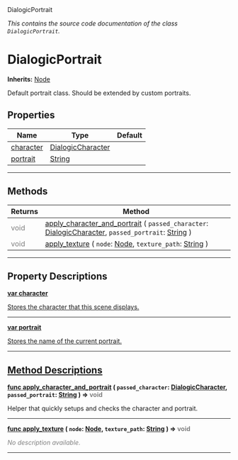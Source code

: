 
<div class="header-banner purple">
<div class="header-label purple">DialogicPortrait</div>
</div>

*This contains the source code documentation of the class `DialogicPortrait`.*
        
# DialogicPortrait
**Inherits:** [Node](https://docs.godotengine.org/en/latest/classes/class_node.html#class-node)

Default portrait class. Should be extended by custom portraits.
## Properties
Name | Type | Default 
--- | --- | --- 
[<span class="hljs-title">character</span>](#property-character) | [DialogicCharacter](class_dialogiccharacter.md) |   
[<span class="hljs-title">portrait</span>](#property-portrait) | [String](https://docs.godotengine.org/en/latest/classes/class_string.html#class-string) |   
--- 

## Methods
Returns | Method 
--- | --- 
<span style = "color: gray">void</span> | [<span class="hljs-title">apply_character_and_portrait</span>](#property-apply_character_and_portrait) ( `passed_character`: [DialogicCharacter](class_dialogiccharacter.md), `passed_portrait`: [String](https://docs.godotengine.org/en/latest/classes/class_string.html#class-string) ) 
<span style = "color: gray">void</span> | [<span class="hljs-title">apply_texture</span>](#property-apply_texture) ( `node`: [Node](https://docs.godotengine.org/en/latest/classes/class_node.html#class-node), `texture_path`: [String](https://docs.godotengine.org/en/latest/classes/class_string.html#class-string) ) 
--- 
## Property Descriptions



<a class="header" id="property-character" href="#property-character">**<span class="hljs-attribute">var</span> <span class="hljs-title">character</span>** 



Stores the character that this scene displays.

---



<a class="header" id="property-portrait" href="#property-portrait">**<span class="hljs-attribute">var</span> <span class="hljs-title">portrait</span>** 



Stores the name of the current portrait.

---

## Method Descriptions



<a class="header" id="method-apply_character_and_portrait" href="#method-apply_character_and_portrait">**<span class="hljs-attribute">func</span> [<span class="hljs-title">apply_character_and_portrait</span>](#property-apply_character_and_portrait) ( `passed_character`: [DialogicCharacter](class_dialogiccharacter.md), `passed_portrait`: [String](https://docs.godotengine.org/en/latest/classes/class_string.html#class-string) )</a>  ⇒ <span style = "color: gray">void</span>** 



Helper that quickly setups and checks the character and portrait.

---



<a class="header" id="method-apply_texture" href="#method-apply_texture">**<span class="hljs-attribute">func</span> [<span class="hljs-title">apply_texture</span>](#property-apply_texture) ( `node`: [Node](https://docs.godotengine.org/en/latest/classes/class_node.html#class-node), `texture_path`: [String](https://docs.godotengine.org/en/latest/classes/class_string.html#class-string) )</a>  ⇒ <span style = "color: gray">void</span>** 



 <span style = "color: gray">*No description available.*</span> 

---

